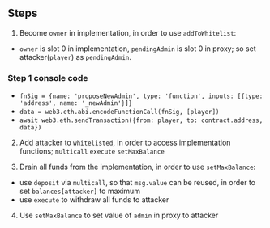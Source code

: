 ## Steps
1. Become `owner` in implementation, in order to use `addToWhitelist`:
- `owner` is slot 0 in implementation, `pendingAdmin` is slot 0 in proxy; so set attacker(`player`) as `pendingAdmin`.
### Step 1 console code
- `fnSig = {name: 'proposeNewAdmin', type: 'function', inputs: [{type: 'address', name: '_newAdmin'}]}`
- `data = web3.eth.abi.encodeFunctionCall(fnSig, [player])`
- `await web3.eth.sendTransaction({from: player, to: contract.address, data})`

2. Add attacker to `whitelisted`, in order to access implementation functions; `multicall` `execute` `setMaxBalance`

3. Drain all funds from the implementation, in order to use `setMaxBalance`:
- use `deposit` via `multicall`, so that `msg.value` can be reused, in order to set `balances[attacker]` to maximum
- use `execute` to withdraw all funds to attacker

4. Use `setMaxBalance` to set value of `admin` in proxy to attacker
